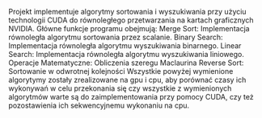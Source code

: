 Projekt implementuje algorytmy sortowania i wyszukiwania przy użyciu technologii CUDA do równoległego przetwarzania na kartach graficznych NVIDIA. 
Główne funkcje programu obejmują:
Merge Sort: Implementacja równoległa algorytmu sortowania przez scalanie.
Binary Search: Implementacja równoległa algorytmu wyszukiwania binarnego.
Linear Search: Implementacja równoległa algorytmu wyszukiwania liniowego.
Operacje Matematyczne: Obliczenia szeregu Maclaurina
Reverse Sort: Sortowanie w odwrotnej kolejności
Wszystkie powyżej wymienione algorytymy zostały zrealizowane na gpu i cpu, aby porównać czasy ich wykonywań w celu przekonania się czy wszystkie z wymienionych algorytmów warte są do zaimplementowania przy pomocy CUDA, czy też pozostawienia ich sekwencyjnemu wykonaniu na cpu.
